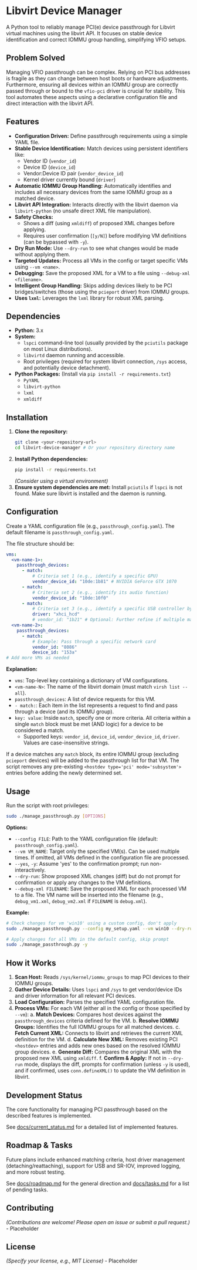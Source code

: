 # Libvirt Device Manager

A Python tool to reliably manage PCI(e) device passthrough for Libvirt virtual machines using the libvirt API. It focuses on stable device identification and correct IOMMU group handling, simplifying VFIO setups.

## Problem Solved

Managing VFIO passthrough can be complex. Relying on PCI bus addresses is fragile as they can change between host boots or hardware adjustments. Furthermore, ensuring all devices within an IOMMU group are correctly passed through or bound to the `vfio-pci` driver is crucial for stability. This tool automates these aspects using a declarative configuration file and direct interaction with the libvirt API.

## Features

*   **Configuration Driven:** Define passthrough requirements using a simple YAML file.
*   **Stable Device Identification:** Match devices using persistent identifiers like:
    *   Vendor ID (`vendor_id`)
    *   Device ID (`device_id`)
    *   Vendor:Device ID pair (`vendor_device_id`)
    *   Kernel driver currently bound (`driver`)
*   **Automatic IOMMU Group Handling:** Automatically identifies and includes all necessary devices from the same IOMMU group as a matched device.
*   **Libvirt API Integration:** Interacts directly with the libvirt daemon via `libvirt-python` (no unsafe direct XML file manipulation).
*   **Safety Checks:**
    *   Shows a diff (using `xmldiff`) of proposed XML changes before applying.
    *   Requires user confirmation (`[y/N]`) before modifying VM definitions (can be bypassed with `-y`).
*   **Dry Run Mode:** Use `--dry-run` to see what changes would be made without applying them.
*   **Targeted Updates:** Process all VMs in the config or target specific VMs using `--vm <name>`.
*   **Debugging:** Save the proposed XML for a VM to a file using `--debug-xml <filename>`.
*   **Intelligent Group Handling:** Skips adding devices likely to be PCI bridges/switches (those using the `pcieport` driver) from IOMMU groups.
*   **Uses `lxml`:** Leverages the `lxml` library for robust XML parsing.

## Dependencies

*   **Python:** 3.x
*   **System:**
    *   `lspci` command-line tool (usually provided by the `pciutils` package on most Linux distributions).
    *   `libvirtd` daemon running and accessible.
    *   Root privileges (required for system libvirt connection, `/sys` access, and potentially device detachment).
*   **Python Packages:** (Install via `pip install -r requirements.txt`)
    *   `PyYAML`
    *   `libvirt-python`
    *   `lxml`
    *   `xmldiff`

## Installation

1.  **Clone the repository:**
    ```bash
    git clone <your-repository-url>
    cd libvirt-device-manager # Or your repository directory name
    ```
2.  **Install Python dependencies:**
    ```bash
    pip install -r requirements.txt
    ```
    *(Consider using a virtual environment)*
3.  **Ensure system dependencies are met:** Install `pciutils` if `lspci` is not found. Make sure libvirt is installed and the daemon is running.

## Configuration

Create a YAML configuration file (e.g., `passthrough_config.yaml`). The default filename is `passthrough_config.yaml`.

The file structure should be:

```yaml
vms:
  <vm-name-1>:
    passthrough_devices:
      - match:
          # Criteria set 1 (e.g., identify a specific GPU)
          vendor_device_id: "10de:1b81" # NVIDIA GeForce GTX 1070
      - match:
          # Criteria set 2 (e.g., identify its audio function)
          vendor_device_id: "10de:10f0"
      - match:
          # Criteria set 3 (e.g., identify a specific USB controller by driver)
          driver: "xhci_hcd"
          # vendor_id: "1b21" # Optional: Further refine if multiple match
  <vm-name-2>:
    passthrough_devices:
      - match:
          # Example: Pass through a specific network card
          vendor_id: "8086"
          device_id: "153a"
# Add more VMs as needed
```

**Explanation:**

*   `vms`: Top-level key containing a dictionary of VM configurations.
*   `<vm-name-N>`: The name of the libvirt domain (must match `virsh list --all`).
*   `passthrough_devices`: A list of device requests for this VM.
*   `- match:`: Each item in the list represents a request to find and pass through a device (and its IOMMU group).
*   `key: value`: Inside `match`, specify one or more criteria. All criteria within a single `match` block must be met (AND logic) for a device to be considered a match.
    *   Supported keys: `vendor_id`, `device_id`, `vendor_device_id`, `driver`. Values are case-insensitive strings.

If a device matches any `match` block, its entire IOMMU group (excluding `pcieport` devices) will be added to the passthrough list for that VM. The script removes any pre-existing `<hostdev type='pci' mode='subsystem'>` entries before adding the newly determined set.

## Usage

Run the script with root privileges:

```bash
sudo ./manage_passthrough.py [OPTIONS]
```

**Options:**

*   `--config FILE`: Path to the YAML configuration file (default: `passthrough_config.yaml`).
*   `--vm VM_NAME`: Target only the specified VM(s). Can be used multiple times. If omitted, all VMs defined in the configuration file are processed.
*   `--yes`, `-y`: Assume 'yes' to the confirmation prompt; run non-interactively.
*   `--dry-run`: Show proposed XML changes (diff) but do not prompt for confirmation or apply any changes to the VM definitions.
*   `--debug-xml FILENAME`: Save the proposed XML for each processed VM to a file. The VM name will be inserted into the filename (e.g., `debug_vm1.xml`, `debug_vm2.xml` if `FILENAME` is `debug.xml`).

**Example:**

```bash
# Check changes for vm 'win10' using a custom config, don't apply
sudo ./manage_passthrough.py --config my_setup.yaml --vm win10 --dry-run

# Apply changes for all VMs in the default config, skip prompt
sudo ./manage_passthrough.py -y
```

## How it Works

1.  **Scan Host:** Reads `/sys/kernel/iommu_groups` to map PCI devices to their IOMMU groups.
2.  **Gather Device Details:** Uses `lspci` and `/sys` to get vendor/device IDs and driver information for all relevant PCI devices.
3.  **Load Configuration:** Parses the specified YAML configuration file.
4.  **Process VMs:** For each VM (either all in the config or those specified by `--vm`):
    a.  **Match Devices:** Compares host devices against the `passthrough_devices` criteria defined for the VM.
    b.  **Resolve IOMMU Groups:** Identifies the full IOMMU groups for all matched devices.
    c.  **Fetch Current XML:** Connects to libvirt and retrieves the current XML definition for the VM.
    d.  **Calculate New XML:** Removes existing PCI `<hostdev>` entries and adds new ones based on the resolved IOMMU group devices.
    e.  **Generate Diff:** Compares the original XML with the proposed new XML using `xmldiff`.
    f.  **Confirm & Apply:** If not in `--dry-run` mode, displays the diff, prompts for confirmation (unless `-y` is used), and if confirmed, uses `conn.defineXML()` to update the VM definition in libvirt.

## Development Status

The core functionality for managing PCI passthrough based on the described features is implemented.

See [docs/current_status.md](docs/current_status.md) for a detailed list of implemented features.

## Roadmap & Tasks

Future plans include enhanced matching criteria, host driver management (detaching/reattaching), support for USB and SR-IOV, improved logging, and more robust testing.

See [docs/roadmap.md](docs/roadmap.md) for the general direction and [docs/tasks.md](docs/tasks.md) for a list of pending tasks.

## Contributing

*(Contributions are welcome! Please open an issue or submit a pull request.)* - Placeholder

## License

*(Specify your license, e.g., MIT License)* - Placeholder 